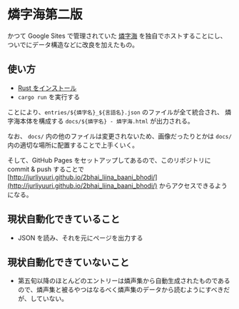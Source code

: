 # 燐字海第二版

かつて Google Sites で管理されていた [燐字海](https://sites.google.com/site/linzizihai/) を独自でホストすることにし、ついでにデータ構造などに改良を加えたもの。

## 使い方

* [Rust をインストール](https://www.rust-lang.org/ja/tools/install)
* `cargo run` を実行する

ことにより、`entries/${燐字名}_${言語名}.json` のファイルが全て統合され、 燐字海本体を構成する `docs/${燐字名} - 燐字海.html` が出力される。

なお、 `docs/` 内の他のファイルは変更されないため、画像だったりとかは `docs/` 内の適切な場所に配置することで上手くいく。

そして、GitHub Pages をセットアップしてあるので、このリポジトリに commit & push することで [http://jurliyuuri.github.io/2bhai_liina_baani_bhodi/](http://jurliyuuri.github.io/2bhai_liina_baani_bhodi/) からアクセスできるようになる。

## 現状自動化できていること

* JSON を読み、それを元にページを出力する

## 現状自動化できていないこと

* 第五旬以降のほとんどのエントリーは燐声集から自動生成されたものであるので、燐声集と被るやつはなるべく燐声集のデータから読むようにすべきだが、していない。
